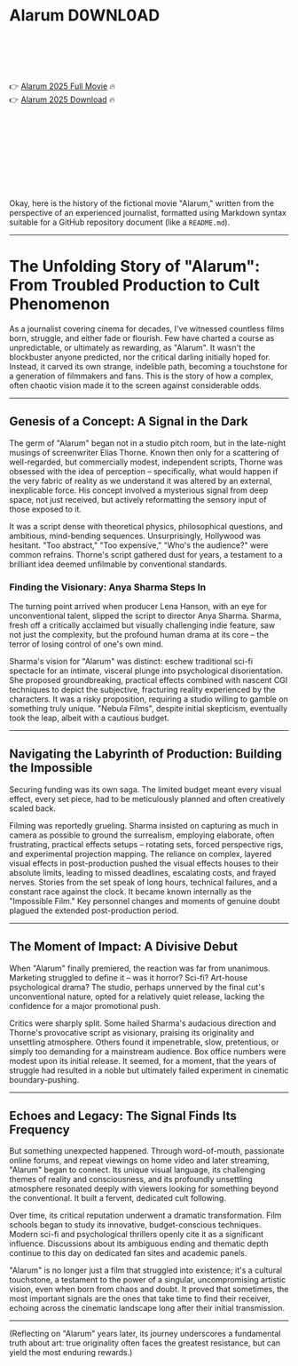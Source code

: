 # Alarum D0WNL0AD

<br><br><br><br>


👉 <a href="https://Steve-locirzewha1983.github.io/gujfsqjmhm/">Alarum 2025 Full Movie</a> 🔥
<br>
👉 <a href="https://Steve-locirzewha1983.github.io/gujfsqjmhm/">Alarum 2025 Download</a> 🔥


<br><br><br><br><br><br><br><br>


Okay, here is the history of the fictional movie "Alarum," written from the perspective of an experienced journalist, formatted using Markdown syntax suitable for a GitHub repository document (like a `README.md`).

---


# The Unfolding Story of "Alarum": From Troubled Production to Cult Phenomenon

As a journalist covering cinema for decades, I've witnessed countless films born, struggle, and either fade or flourish. Few have charted a course as unpredictable, or ultimately as rewarding, as "Alarum". It wasn't the blockbuster anyone predicted, nor the critical darling initially hoped for. Instead, it carved its own strange, indelible path, becoming a touchstone for a generation of filmmakers and fans. This is the story of how a complex, often chaotic vision made it to the screen against considerable odds.

---

## Genesis of a Concept: A Signal in the Dark

The germ of "Alarum" began not in a studio pitch room, but in the late-night musings of screenwriter Elias Thorne. Known then only for a scattering of well-regarded, but commercially modest, independent scripts, Thorne was obsessed with the idea of perception – specifically, what would happen if the very fabric of reality as we understand it was altered by an external, inexplicable force. His concept involved a mysterious signal from deep space, not just received, but actively reformatting the sensory input of those exposed to it.

It was a script dense with theoretical physics, philosophical questions, and ambitious, mind-bending sequences. Unsurprisingly, Hollywood was hesitant. "Too abstract," "Too expensive," "Who's the audience?" were common refrains. Thorne's script gathered dust for years, a testament to a brilliant idea deemed unfilmable by conventional standards.

### Finding the Visionary: Anya Sharma Steps In

The turning point arrived when producer Lena Hanson, with an eye for unconventional talent, slipped the script to director Anya Sharma. Sharma, fresh off a critically acclaimed but visually challenging indie feature, saw not just the complexity, but the profound human drama at its core – the terror of losing control of one's own mind.

Sharma's vision for "Alarum" was distinct: eschew traditional sci-fi spectacle for an intimate, visceral plunge into psychological disorientation. She proposed groundbreaking, practical effects combined with nascent CGI techniques to depict the subjective, fracturing reality experienced by the characters. It was a risky proposition, requiring a studio willing to gamble on something truly unique. "Nebula Films", despite initial skepticism, eventually took the leap, albeit with a cautious budget.

---

## Navigating the Labyrinth of Production: Building the Impossible

Securing funding was its own saga. The limited budget meant every visual effect, every set piece, had to be meticulously planned and often creatively scaled back.

Filming was reportedly grueling. Sharma insisted on capturing as much in camera as possible to ground the surrealism, employing elaborate, often frustrating, practical effects setups – rotating sets, forced perspective rigs, and experimental projection mapping. The reliance on complex, layered visual effects in post-production pushed the visual effects houses to their absolute limits, leading to missed deadlines, escalating costs, and frayed nerves. Stories from the set speak of long hours, technical failures, and a constant race against the clock. It became known internally as the "Impossible Film." Key personnel changes and moments of genuine doubt plagued the extended post-production period.

---

## The Moment of Impact: A Divisive Debut

When "Alarum" finally premiered, the reaction was far from unanimous. Marketing struggled to define it – was it horror? Sci-fi? Art-house psychological drama? The studio, perhaps unnerved by the final cut's unconventional nature, opted for a relatively quiet release, lacking the confidence for a major promotional push.

Critics were sharply split. Some hailed Sharma's audacious direction and Thorne's provocative script as visionary, praising its originality and unsettling atmosphere. Others found it impenetrable, slow, pretentious, or simply too demanding for a mainstream audience. Box office numbers were modest upon its initial release. It seemed, for a moment, that the years of struggle had resulted in a noble but ultimately failed experiment in cinematic boundary-pushing.

---

## Echoes and Legacy: The Signal Finds Its Frequency

But something unexpected happened. Through word-of-mouth, passionate online forums, and repeat viewings on home video and later streaming, "Alarum" began to connect. Its unique visual language, its challenging themes of reality and consciousness, and its profoundly unsettling atmosphere resonated deeply with viewers looking for something beyond the conventional. It built a fervent, dedicated cult following.

Over time, its critical reputation underwent a dramatic transformation. Film schools began to study its innovative, budget-conscious techniques. Modern sci-fi and psychological thrillers openly cite it as a significant influence. Discussions about its ambiguous ending and thematic depth continue to this day on dedicated fan sites and academic panels.

"Alarum" is no longer just a film that struggled into existence; it's a cultural touchstone, a testament to the power of a singular, uncompromising artistic vision, even when born from chaos and doubt. It proved that sometimes, the most important signals are the ones that take time to find their receiver, echoing across the cinematic landscape long after their initial transmission.

---

(Reflecting on "Alarum" years later, its journey underscores a fundamental truth about art: true originality often faces the greatest resistance, but can yield the most enduring rewards.)


